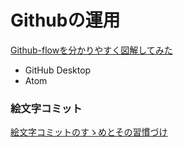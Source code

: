 # Githubの運用

[Github-flowを分かりやすく図解してみた](http://b.pyar.bz/blog/2014/01/22/github-flow/)  

* GitHub Desktop    
* Atom

### 絵文字コミット
[絵文字コミットのすゝめとその習慣づけ](http://qiita.com/vivayashi/items/03de92f7e630c996971a)
